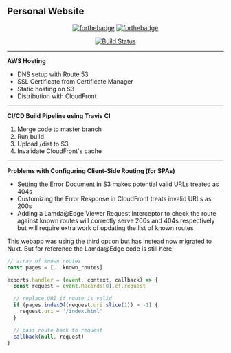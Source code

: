 ## Personal Website

<div align="center">

[![forthebadge](https://forthebadge.com/images/badges/made-with-vue.svg)](https://forthebadge.com) [![forthebadge](https://forthebadge.com/images/badges/powered-by-coffee.svg)](https://forthebadge.com)

[![Build Status](https://img.shields.io/github/workflow/status/raaedkabir/personal-website/main?style=for-the-badge)](https://github.com/raaedkabir/personal-website/actions/workflows/main.yml)

</div>

---

**AWS Hosting**

- DNS setup with Route 53
- SSL Certificate from Certificate Manager
- Static hosting on S3
- Distribution with CloudFront

---

**CI/CD Build Pipeline using Travis CI**

1. Merge code to master branch
2. Run build
3. Upload /dist to S3
4. Invalidate CloudFront's cache

---

**Problems with Configuring Client-Side Routing (for SPAs)**

- Setting the Error Document in S3 makes potential valid URLs treated as 404s
- Customizing the Error Response in CloudFront treats invalid URLs as 200s
- Adding a Lamda@Edge Viewer Request Interceptor to check the route against known routes will correctly serve 200s and 404s respectively but will require extra work of updating the list of known routes

This webapp was using the third option but has instead now migrated to Nuxt. But for reference the Lamda@Edge code is still here:

```js
// array of known routes
const pages = [...known_routes]

exports.handler = (event, context, callback) => {
  const request = event.Records[0].cf.request

  // replace URI if route is valid
  if (pages.indexOf(request.uri.slice(1)) > -1) {
    request.uri = '/index.html'
  }

  // pass route back to request
  callback(null, request)
}
```
